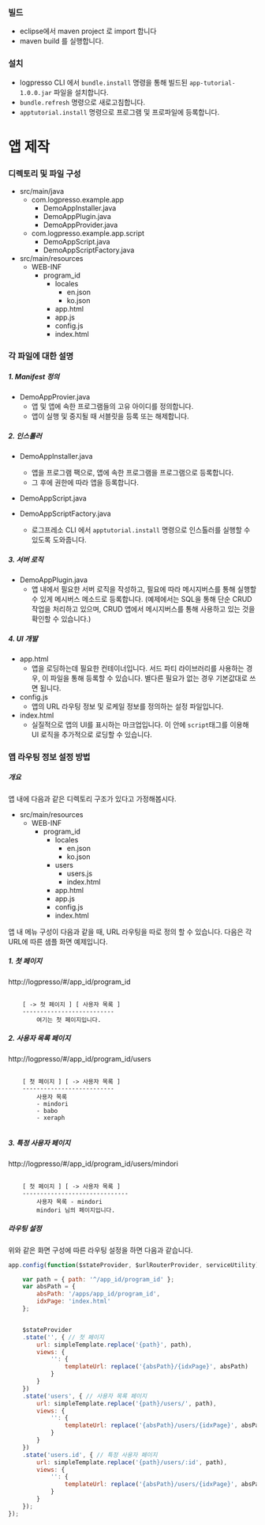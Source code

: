 ### 빌드

- eclipse에서 maven project 로 import 합니다
- maven build 를 실행합니다.

### 설치

- logpresso CLI 에서 `bundle.install` 명령을 통해 빌드된 `app-tutorial-1.0.0.jar` 파일을 설치합니다.
- `bundle.refresh` 명령으로 새로고침합니다.
- `apptutorial.install` 명령으로 프로그램 및 프로파일에 등록합니다.

# 앱 제작

### 디렉토리 및 파일 구성

- src/main/java
	- com.logpresso.example.app
		- DemoAppInstaller.java
		- DemoAppPlugin.java
		- DemoAppProvider.java
	- com.logpresso.example.app.script
		- DemoAppScript.java
		- DemoAppScriptFactory.java
- src/main/resources
	- WEB-INF
		- program_id
			- locales
				- en.json
				- ko.json
			- app.html
			- app.js
			- config.js
			- index.html

### 각 파일에 대한 설명

##### 1. Manifest 정의

- DemoAppProvier.java
	- 앱 및 앱에 속한 프로그램들의 고유 아이디를 정의합니다.
	- 앱이 실행 및 중지될 때 서블릿을 등록 또는 해제합니다.

##### 2. 인스톨러

- DemoAppInstaller.java
	- 앱을 프로그램 팩으로, 앱에 속한 프로그램을 프로그램으로 등록합니다.
	- 그 후에 권한에 따라 앱을 등록합니다.

- DemoAppScript.java
- DemoAppScriptFactory.java
	- 로그프레소 CLI 에서 `apptutorial.install` 명령으로 인스톨러를 실행할 수 있도록 도와줍니다.

##### 3. 서버 로직

- DemoAppPlugin.java
	- 앱 내에서 필요한 서버 로직을 작성하고, 필요에 따라 메시지버스를 통해 실행할 수 있게 메시버스 메소드로 등록합니다. (예제에서는 SQL을 통해 단순 CRUD 작업을 처리하고 있으며, CRUD 앱에서 메시지버스를 통해 사용하고 있는 것을 확인할 수 있습니다.)

##### 4. UI 개발

- app.html
	- 앱을 로딩하는데 필요한 컨테이너입니다. 서드 파티 라이브러리를 사용하는 경우, 이 파일을 통해 등록할 수 있습니다. 별다른 필요가 없는 경우 기본값대로 쓰면 됩니다.
- config.js
	- 앱의 URL 라우팅 정보 및 로케일 정보를 정의하는 설정 파일입니다.
- index.html
	- 실질적으로 앱의 UI를 표시하는 마크업입니다. 이 안에 `script`태그를 이용해 UI 로직을 추가적으로 로딩할 수 있습니다.

### 앱 라우팅 정보 설정 방법

##### 개요
앱 내에 다음과 같은 디렉토리 구조가 있다고 가정해봅시다.

- src/main/resources
	- WEB-INF
		- program_id
			- locales
				- en.json
				- ko.json
			- users
				- users.js
				- index.html
			- app.html
			- app.js
			- config.js
			- index.html

앱 내 메뉴 구성이 다음과 같을 때, URL 라우팅을 따로 정의 할 수 있습니다.
다음은 각 URL에 따른 샘플 화면 예제입니다.

##### 1. 첫 페이지
http://logpresso/#/app_id/program_id
```

	[ -> 첫 페이지 ] [ 사용자 목록 ]
	--------------------------
		여기는 첫 페이지입니다.

```

##### 2. 사용자 목록 페이지
http://logpresso/#/app_id/program_id/users
```

	[ 첫 페이지 ] [ -> 사용자 목록 ]
	--------------------------
		사용자 목록
		- mindori
		- babo
		- xeraph


```

##### 3. 특정 사용자 페이지
http://logpresso/#/app_id/program_id/users/mindori

```

	[ 첫 페이지 ] [ -> 사용자 목록 ]
	------------------------------
		사용자 목록 - mindori
		mindori 님의 페이지입니다.

````

##### 라우팅 설정
위와 같은 화면 구성에 따른 라우팅 설정을 하면 다음과 같습니다.

```javascript
app.config(function($stateProvider, $urlRouterProvider, serviceUtility) {

	var path = { path: '^/app_id/program_id' };
	var absPath = {
		absPath: '/apps/app_id/program_id',
		idxPage: 'index.html'
	};


	$stateProvider
	.state('', { // 첫 페이지
		url: simpleTemplate.replace('{path}', path),
		views: {
			'': {
				templateUrl: replace('{absPath}/{idxPage}', absPath)
			}
		}
	})
	.state('users', { // 사용자 목록 페이지
		url: simpleTemplate.replace('{path}/users/', path),
		views: {
			'': {
				templateUrl: replace('{absPath}/users/{idxPage}', absPath)
			}
		}
	})
	.state('users.id', { // 특정 사용자 페이지
		url: simpleTemplate.replace('{path}/users/:id', path),
		views: {
			'': {
				templateUrl: replace('{absPath}/users/{idxPage}', absPath)
			}
		}
	});
});
```